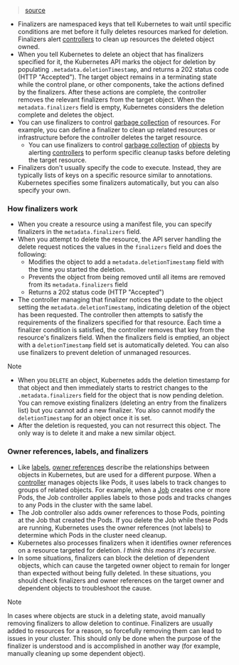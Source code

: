 > [source](https://kubernetes.io/docs/concepts/overview/working-with-objects/finalizers/)

* Finalizers are namespaced keys that tell Kubernetes to wait until specific conditions are met before it fully deletes resources marked for deletion. Finalizers alert [controllers](https://kubernetes.io/docs/concepts/architecture/controller/) to clean up resources the deleted object owned.
* When you tell Kubernetes to delete an object that has finalizers specified for it, the Kubernetes API marks the object for deletion by populating `.metadata.deletionTimestamp`, and returns a 202 status code (HTTP "Accepted"). The target object remains in a terminating state while the control plane, or other components, take the actions defined by the finalizers. After these actions are complete, the controller removes the relevant finalizers from the target object. When the `metadata.finalizers` field is empty, Kubernetes considers the deletion complete and deletes the object.
* You can use finalizers to control [garbage collection](https://kubernetes.io/docs/concepts/architecture/garbage-collection/) of resources. For example, you can define a finalizer to clean up related resources or infrastructure before the controller deletes the target resource.
	* You can use finalizers to control [garbage collection](https://kubernetes.io/docs/concepts/architecture/garbage-collection/) of [objects](https://kubernetes.io/docs/concepts/overview/working-with-objects/#kubernetes-objects) by alerting [controllers](https://kubernetes.io/docs/concepts/architecture/controller/) to perform specific cleanup tasks before deleting the target resource.
* Finalizers don't usually specify the code to execute. Instead, they are typically lists of keys on a specific resource similar to annotations. Kubernetes specifies some finalizers automatically, but you can also specify your own.

### How finalizers work
* When you create a resource using a manifest file, you can specify finalizers in the `metadata.finalizers` field.
* When you attempt to delete the resource, the API server handling the delete request notices the values in the `finalizers` field and does the following:
	* Modifies the object to add a `metadata.deletionTimestamp` field with the time you started the deletion.
	* Prevents the object from being removed until all items are removed from its `metadata.finalizers` field
	* Returns a 202 status code (HTTP "Accepted")
* The controller managing that finalizer notices the update to the object setting the `metadata.deletionTimestamp`, indicating deletion of the object has been requested. The controller then attempts to satisfy the requirements of the finalizers specified for that resource. Each time a finalizer condition is satisfied, the controller removes that key from the resource's finalizers field. When the finalizers field is emptied, an object with a `deletionTimestamp` field set is automatically deleted. You can also use finalizers to prevent deletion of unmanaged resources.

> [!Note]
> - When you `DELETE` an object, Kubernetes adds the deletion timestamp for that object and then immediately starts to restrict changes to the `.metadata.finalizers` field for the object that is now pending deletion. You can remove existing finalizers (deleting an entry from the finalizers list) but you cannot add a new finalizer. You also cannot modify the `deletionTimestamp` for an object once it is set.
> - After the deletion is requested, you can not resurrect this object. The only way is to delete it and make a new similar object.

### Owner references, labels, and finalizers
* Like [labels](https://kubernetes.io/docs/concepts/overview/working-with-objects/labels), [owner references](https://kubernetes.io/docs/concepts/overview/working-with-objects/owners-dependents/) describe the relationships between objects in Kubernetes, but are used for a different purpose. When a [controller](https://kubernetes.io/docs/concepts/architecture/controller/) manages objects like Pods, it uses labels to track changes to groups of related objects. For example, when a [Job](https://kubernetes.io/docs/concepts/workloads/controllers/job/) creates one or more Pods, the Job controller applies labels to those pods and tracks changes to any Pods in the cluster with the same label.
* The Job controller also adds owner references to those Pods, pointing at the Job that created the Pods. If you delete the Job while these Pods are running, Kubernetes uses the owner references (not labels) to determine which Pods in the cluster need cleanup.
* Kubernetes also processes finalizers when it identifies owner references on a resource targeted for deletion. *I think this means it's recursive.*
* In some situations, finalizers can block the deletion of dependent objects, which can cause the targeted owner object to remain for longer than expected without being fully deleted. In these situations, you should check finalizers and owner references on the target owner and dependent objects to troubleshoot the cause.

> [!Note]
> In cases where objects are stuck in a deleting state, avoid manually removing finalizers to allow deletion to continue. Finalizers are usually added to resources for a reason, so forcefully removing them can lead to issues in your cluster. This should only be done when the purpose of the finalizer is understood and is accomplished in another way (for example, manually cleaning up some dependent object).

